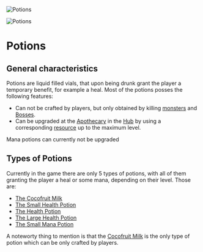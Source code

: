 ![Potions](../../../images/items/potions.png)

![Potions](../../../images/items/manaPotion.png)
# Potions

## General characteristics
Potions are liquid filled vials, that upon being drunk grant the player a temporary benefit, for example a heal.
Most of the potions posses the following features:
- Can not be crafted by players, but only obtained by killing [monsters]() and [Bosses]().
- Can be upgraded at the [Apothecary]() in the [Hub]() by using a corresponding [resource](../../resources/resources.md) up to the maximum level.

Mana potions can currently not be upgraded
## Types of Potions
Currently in the game there are only 5 types of potions, with all of them granting the player a heal or some mana, depending on their level.
Those are:
- [The Cocofruit Milk](./cocofruitMilk.md)
- [The Small Health Potion](./SHPotion.md)
- [The Health Potion](./HPotion.md)
- [The Large Health Potion](./LHPotion.md)
- [The Small Mana Potion](./SMPotion.md)

A noteworty thing to mention is that the [Cocofruit Milk](./cocofruitMilk.md) is the only type of potion which can be only crafted by players.
